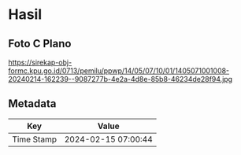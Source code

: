 # Hasil

## Foto C Plano

https://sirekap-obj-formc.kpu.go.id/0713/pemilu/ppwp/14/05/07/10/01/1405071001008-20240214-162239--9087277b-4e2a-4d8e-85b8-46234de28f94.jpg


## Metadata

| Key        | Value               |
| ---------- | ------------------- |
| Time Stamp | 2024-02-15 07:00:44 |




